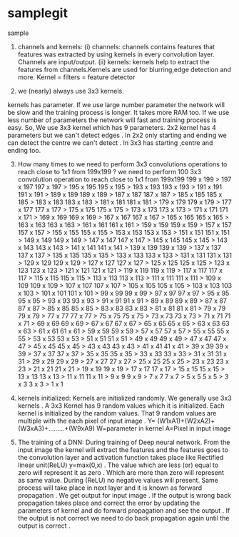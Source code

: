 # samplegit
sample
1. channels and kernels:
(i) channels:
                    channels contains features that features was extracted by using kernels in every convolution layer. Channels are input/output.
(ii) kernels:
                    kernels help to extract the features from channels.Kernels are used for blurring,edge detection and more.
                    Kernel = filters = feature detector
 
2. we (nearly) always use 3x3 kernels.






 kernels has parameter. If we use large number parameter the network will be slow and the training process is longer.
It takes more RAM too.
If we use less number of parameters the network will fast and training process is easy.
So, We use 3x3  kernel which has 9 parameters.
 2x2 kernel has 4 parameters but we can't detect edges .
In 2x2 only starting and ending we can detect the centre we can't detect .
In 3x3 has starting ,centre and ending too.
 

3. How many times to we need to perform 3x3 convolutions operations to reach close to 1x1 from 199x199 ?
           we need to perform 100 3x3 convolution operation to reach close to 1x1 from 199x199
199 x 199 > 197 x 197
197 x 197 > 195 x 195
195 x 195 > 193 x 193
193 x 193 > 191 x 191
191 x 191 > 189 x 189
189 x 189 > 187 x 187
187 x 187 > 185 x 185
185 x 185 > 183 x 183
183 x 183 > 181 x 181
181 x 181 > 179 x 179
179 x 179 > 177 x 177
177 x 177 > 175 x 175
175 x 175 > 173 x 173
173 x 173 > 171 x 171
171 x 171 > 169 x 169
169 x 169 > 167 x 167
167 x 167 > 165 x 165
165 x 165 > 163 x 163
163 x 163 > 161 x 161
161 x 161 > 159 x 159
159 x 159 > 157 x 157
157 x 157 > 155 x 155
155 x 155 > 153 x 153
153 x 153 > 151 x 151
151 x 151 > 149 x 149
149 x 149 > 147 x 147
147 x 147 > 145 x 145
145 x 145 > 143 x 143
143 x 143 > 141 x 141
141 x 141 > 139 x 139
139 x 139 > 137 x 137
137 x 137 > 135 x 135
135 x 135 > 133 x 133
133 x 133 > 131 x 131
131 x 131 > 129 x 129
129 x 129 > 127 x 127
127 x 127 > 125 x 125
125 x 125 > 123 x 123
123 x 123 > 121 x 121
121 x 121 > 119 x 119
119 x 119 > 117 x 117
117 x 117 > 115 x 115
115 x 115 > 113 x 113
113 x 113 > 111 x 111
111 x 111 > 109 x 109
109 x 109 > 107 x 107
107 x 107 > 105 x 105
105 x 105 > 103 x 103
103 x 103 > 101 x 101
101 x 101 > 99 x 99
99 x 99 > 97 x 97
97 x 97 > 95 x 95
95 x 95 > 93 x 93
93 x 93 > 91 x 91
91 x 91 > 89 x 89
89 x 89 > 87 x 87
87 x 87 > 85 x 85
85 x 85 > 83 x 83
83 x 83 > 81 x 81
81 x 81 > 79 x 79
79 x 79 > 77 x 77
77 x 77 > 75 x 75
75 x 75 > 73 x 73
73 x 73 > 71 x 71
71 x 71 > 69 x 69
69 x 69 > 67 x 67
67 x 67 > 65 x 65
65 x 65 > 63 x 63
63 x 63 > 61 x 61
61 x 61 > 59 x 59
59 x 59 > 57 x 57
57 x 57 > 55 x 55
55 x 55 > 53 x 53
53 x 53 > 51 x 51
51 x 51 > 49 x 49
49 x 49 > 47 x 47
47 x 47 > 45 x 45
45 x 45 > 43 x 43
43 x 43 > 41 x 41
41 x 41 > 39 x 39
39 x 39 > 37 x 37
37 x 37 > 35 x 35
35 x 35 > 33 x 33
33 x 33 > 31 x 31
31 x 31 > 29 x 29
29 x 29 > 27 x 27
27 x 27 > 25 x 25
25 x 25 > 23 x 23
23 x 23 > 21 x 21
21 x 21 > 19 x 19
19 x 19 > 17 x 17
17 x 17 > 15 x 15
15 x 15 > 13 x 13
13 x 13 > 11 x 11
11 x 11 > 9 x 9
9 x 9 > 7 x 7
7 x 7 > 5 x 5
5 x 5 > 3 x 3
3 x 3 > 1 x 1
 
4. kernels initialized:
                         Kernels are initialized randomly. We generally use 3x3 kernels . A 3x3 Kernel has 9 random values which it is initialized.
         Each kernel is initialized by the random values. That 9 random values are multiple with the each pixel of input image .
        Y= (W1xA1)+(W2xA2)+(W3xA3)+.........+(W9xA9)
          W=parameter in kernel
           A=Pixel in input image
 
5. The training of a DNN:
               During training of Deep neural network. From the input image the kernel will extract the features and the features goes to the convolution layer and activation function takes place like Rectified linear unit(ReLU) y=max(0,x)  . The value which are less (or) equal to zero will represent it as zero . Which are more than zero will represent as same value. During (ReLU) no negative values will present. Same process will take place in next layer and it is known as forward propagation . We get output for input image . If the output is wrong  back propagation takes place and correct the error  by updating the parameters of kernel and do forward propagation and see the output . If the output is not correct we need to do back propagation again until the output is correct .                         
 
 
